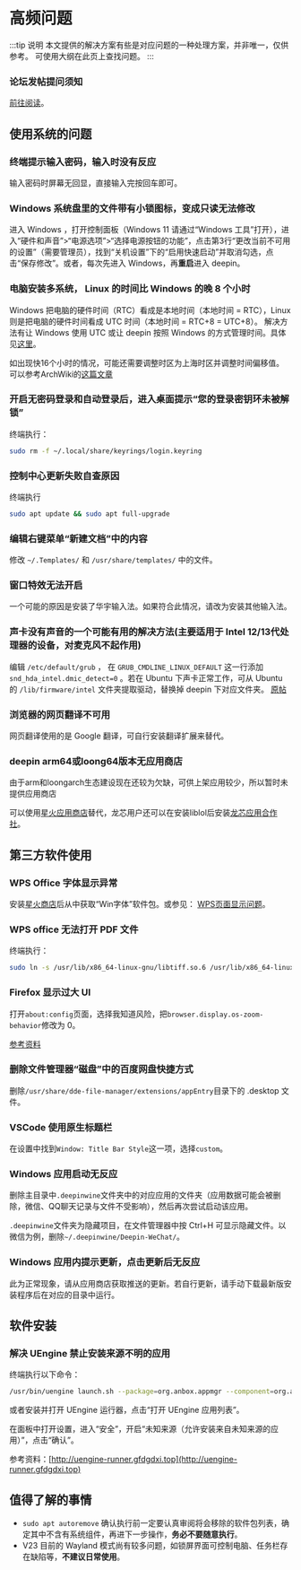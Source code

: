 # 高频问题
:::tip 说明
本文提供的解决方案有些是对应问题的一种处理方案，并非唯一，仅供参考。
可使用大纲在此页上查找问题。
:::
### 论坛发帖提问须知
[前往阅读](/Linux-solutions/how-to-question)。

## 使用系统的问题
### 终端提示输入密码，输入时没有反应
输入密码时屏幕无回显，直接输入完按回车即可。

### Windows 系统盘里的文件带有小锁图标，变成只读无法修改
进入 Windows ，打开控制面板（Windows 11 请通过“Windows 工具”打开），进入“硬件和声音”>“电源选项”>“选择电源按钮的功能”，点击第3行“更改当前不可用的设置”（需要管理员），找到“关机设置”下的“启用快速启动”并取消勾选，点击“保存修改”。或者，每次先进入 Windows，再**重启**进入 deepin。

### 电脑安装多系统， Linux 的时间比 Windows 的晚 8 个小时
Windows 把电脑的硬件时间（RTC）看成是本地时间（本地时间 = RTC），Linux 则是把电脑的硬件时间看成 UTC 时间（本地时间 = RTC+8 = UTC+8）。
解决方法有让 Windows 使用 UTC 或让 deepin 按照 Windows 的方式管理时间。具体见[这里](/Linux-solutions/collect.html#linux-%E5%92%8C-windows-%E6%97%B6%E9%97%B4%E4%B8%8D%E5%90%8C%E6%AD%A5)。

如出现快16个小时的情况，可能还需要调整时区为上海时区并调整时间偏移值。可以参考ArchWiki的[这篇文章](https://wiki.archlinuxcn.org/wiki/%E7%B3%BB%E7%BB%9F%E6%97%B6%E9%97%B4)

### 开启无密码登录和自动登录后，进入桌面提示“您的登录密钥环未被解锁”
终端执行：
```sh
sudo rm -f ~/.local/share/keyrings/login.keyring
```

### 控制中心更新失败自查原因
终端执行
```sh
sudo apt update && sudo apt full-upgrade
```

### 编辑右键菜单“新建文档”中的内容
修改 `~/.Templates/` 和 `/usr/share/templates/` 中的文件。

### 窗口特效无法开启
一个可能的原因是安装了华宇输入法。如果符合此情况，请改为安装其他输入法。

### 声卡没有声音的一个可能有用的解决方法(主要适用于 Intel 12/13代处理器的设备，对麦克风不起作用)
编辑 `/etc/default/grub` ， 在 `GRUB_CMDLINE_LINUX_DEFAULT` 这一行添加 `snd_hda_intel.dmic_detect=0` 。若在 Ubuntu 下声卡正常工作，可从 Ubuntu 的 `/lib/firmware/intel` 文件夹提取驱动，替换掉 deepin 下对应文件夹。 [原帖](https://bbs.deepin.org/post/248032)

### 浏览器的网页翻译不可用
网页翻译使用的是 Google 翻译，可自行安装翻译扩展来替代。

### deepin arm64或loong64版本无应用商店
由于arm和loongarch生态建设现在还较为欠缺，可供上架应用较少，所以暂时未提供应用商店

可以使用[星火应用商店](https://gitee.com/spark-store-project/spark-store/releases/)替代，龙芯用户还可以在安装liblol后安装[龙芯应用合作社](http://app.loongapps.cn/detail/222)。

## 第三方软件使用
### WPS Office 字体显示异常
安装[星火商店](https://www.spark-app.store)后从中获取“Win字体”软件包。或参见： [WPS页面显示问题](https://wiki.deepin.org/zh/WPS页面显示问题)。

### WPS office 无法打开 PDF 文件
终端执行：
```sh
sudo ln -s /usr/lib/x86_64-linux-gnu/libtiff.so.6 /usr/lib/x86_64-linux-gnu/libtiff.so.5
```

### Firefox 显示过大 UI
打开`about:config`页面，选择我知道风险，把`browser.display.os-zoom-behavior`修改为 0。

[参考资料](https://blog.shenmo.tech/post/%E4%BF%AE%E5%A4%8D%E7%81%AB%E7%8B%90103%E7%89%88%E6%9C%AC%E5%B7%A8%E5%A4%A7%E8%BF%87%E5%A4%A7ui%E9%97%AE%E9%A2%98/)

### 删除文件管理器“磁盘”中的百度网盘快捷方式
删除`/usr/share/dde-file-manager/extensions/appEntry`目录下的 .desktop 文件。

### VSCode 使用原生标题栏
在设置中找到`Window: Title Bar Style`这一项，选择`custom`。

### Windows 应用启动无反应
删除主目录中`.deepinwine`文件夹中的对应应用的文件夹（应用数据可能会被删除，微信、QQ聊天记录与文件不受影响），然后再次尝试启动该应用。

`.deepinwine`文件夹为隐藏项目，在文件管理器中按 Ctrl+H 可显示隐藏文件。以微信为例，删除`~/.deepinwine/Deepin-WeChat/`。

### Windows 应用内提示更新，点击更新后无反应
此为正常现象，请从应用商店获取推送的更新。若自行更新，请手动下载最新版安装程序后在对应的目录中运行。

## 软件安装

### 解决 UEngine 禁止安装来源不明的应用
终端执行以下命令：
```sh
/usr/bin/uengine launch.sh --package=org.anbox.appmgr --component=org.anbox.appmgr.AppViewActivity
```
或者安装并打开 UEngine 运行器，点击“打开 UEngine 应用列表”。

在面板中打开设置，进入“安全”，开启“未知来源（允许安装来自未知来源的应用）”，点击“确认”。

参考资料：[http://uengine-runner.gfdgdxi.top](http://uengine-runner.gfdgdxi.top)

## 值得了解的事情
- `sudo apt autoremove` 确认执行前一定要认真审阅将会移除的软件包列表，确定其中不含有系统组件，再进下一步操作，**务必不要随意执行**。
- V23 目前的 Wayland 模式尚有较多问题，如锁屏界面可控制电脑、任务栏存在缺陷等，**不建议日常使用**。
